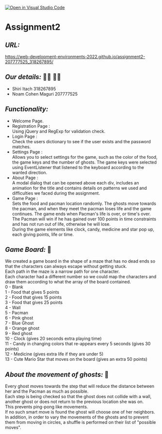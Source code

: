 [![Open in Visual Studio Code](https://classroom.github.com/assets/open-in-vscode-c66648af7eb3fe8bc4f294546bfd86ef473780cde1dea487d3c4ff354943c9ae.svg)](https://classroom.github.com/online_ide?assignment_repo_id=7797938&assignment_repo_type=AssignmentRepo)
# Assignment2
 
## _URL:_
https://web-development-environments-2022.github.io/assignment2-207777525_318267895/

## _Our details:_ :woman_technologist: :woman_technologist:
- Shiri Itach 318267895
- Noam Cohen Maguri 207777525


## _Functionality:_
- Welcome Page.
- Registration Page :  
Using jQuery and RegExp for validation check.
- Login Page :  
Check the users dictionary to see if the user exists and the password matches.
- Settings Page :  
Allows you to select settings for the game, such as the color of the food, the game keys and the number of ghosts. The game keys were selected using EventListener that listened to the keyboard according to the wanted direction. 
- About Page :  
A modal dialog that can be opened above each div, includes an animation for the title and contains details on patterns we used and difficulties we faced during the assignment.
- Game Page :  
Sets the food and pacman location randomly. The ghosts move towards the pacman, and when they meet the pacman loses life and the game continues. The game ends when Pacman's life is over, or time's over. The Pacman will win if he has gained over 100 points in time constraints and has not run out of life, otherwise he will lose.  
During the game elements like clock, candy, medicine and star pop up, each giving points, life or time.

  
## _Game Board:_ :game_die:
We created a game board in the shape of a maze that has no dead ends so that the characters can always escape without getting stuck.  
Each path in the maze is a narrow path for one character.  
Each character had a different number so we could map the characters and draw them according to what the array of the board contained.  
0 - Blank  
1 - Food that gives 5 points  
2 - Food that gives 15 points  
3 - Food that gives 25 points  
4 - Wall  
5 - Pacman  
6 - Pink ghost  
7 - Blue Ghost  
8 - Orange ghost  
9 - Red ghost  
10 - Clock (gives 20 seconds extra playing time)  
11 - Candy in changing colors that re-appears every 5 seconds (gives 30 points)  
12 - Medicine (gives extra life if they are under 5)  
13 - Cute Mario Star that moves on the board (gives an extra 50 points)  

  
## _About the movement of ghosts:_ :ghost:
Every ghost moves towards the step that will reduce the distance between her and the Pacman as much as possible.  
Each step is being checked so that the ghost does not collide with a wall, another ghost or does not return to the previous location she was on.  
This prevents ping-pong like movements.  
If no such smart move is found the ghost will choose one of her neighbors.  
In addition, in order to vary the movements of the ghosts and to prevent them from moving in circles, a shuffle is performed on their list of "possible moves".
